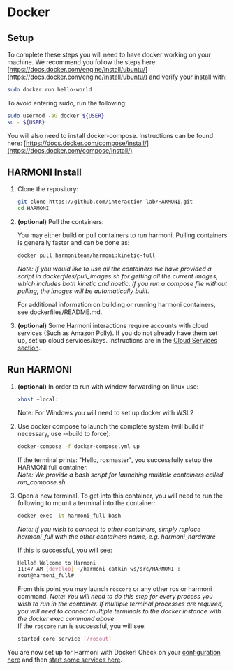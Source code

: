 
# Docker

## Setup

To complete these steps you will need to have docker working on your machine. We recommend you follow the steps here: [https://docs.docker.com/engine/install/ubuntu/](https://docs.docker.com/engine/install/ubuntu/) and verify your install with:
```bash
sudo docker run hello-world
```

To avoid entering sudo, run the following:
```bash
sudo usermod -aG docker ${USER}
su - ${USER}
```

You will also need to install docker-compose. Instructions can be found here: [https://docs.docker.com/compose/install/](https://docs.docker.com/compose/install/)

## HARMONI Install

1. Clone the repository:
   ```bash
   git clone https://github.com/interaction-lab/HARMONI.git
   cd HARMONI
   ```


2. **(optional)** Pull the containers:

    You may either build or pull containers to run harmoni. Pulling containers is generally faster and can be done as:

    ```bash
    docker pull harmoniteam/harmoni:kinetic-full
    ```

    *Note: If you would like to use all the containers we have provided a script in dockerfiles/pull_images.sh for getting all the current images, which includes both kinetic and noetic. If you run a compose file without pulling, the images will be automatically built.*

    For additional information on building or running harmoni containers, see dockerfiles/README.md.

3. **(optional)** Some Harmoni interactions require accounts with cloud services (Such as Amazon Polly). If you do not already have them set up, set up cloud services/keys. Instructions are in the [Cloud Services section](../configuration/Cloud-Services).


## Run HARMONI

1. **(optional)** In order to run with window forwarding on linux use:
   ```bash
   xhost +local:
   ```

   Note: For Windows you will need to set up docker with WSL2


2. Use docker compose to launch the complete system (will build if necessary, use --build to force):
   ```bash
   docker-compose -f docker-compose.yml up
   ``` 
   If the terminal prints: "Hello, rosmaster", you successfully setup the HARMONI full container.  
   *Note: We provide a bash script for launching multiple containers called run_compose.sh*

3. Open a new terminal. To get into this container, you will need to run the following to mount a terminal into the container:
   ```bash
   docker exec -it harmoni_full bash
   ``` 
   *Note: if you wish to connect to other containers, simply replace harmoni_full with the other containers name, e.g. harmoni_hardware*  

   If this is successful, you will see:
   ```bash
   Hello! Welcome to Harmoni
   11:47 AM [develop] ~/harmoni_catkin_ws/src/HARMONI :
   root@harmoni_full# 
   ``` 
   From this point you may launch `roscore` or any other ros or harmoni command. 
   *Note: You will need to do this step for every process you wish to run in the container. If multiple terminal processes are required, you will need to connect multiple terminals to the docker instance with the docker exec command above*  
   If the `roscore` run is successful, you will see:
   ```bash
   started core service [/rosout]
   ```

You are now set up for Harmoni with Docker! Check on your [configuration here](../Configuration) and then [start some services here](../tutorials/Launching-Services).
